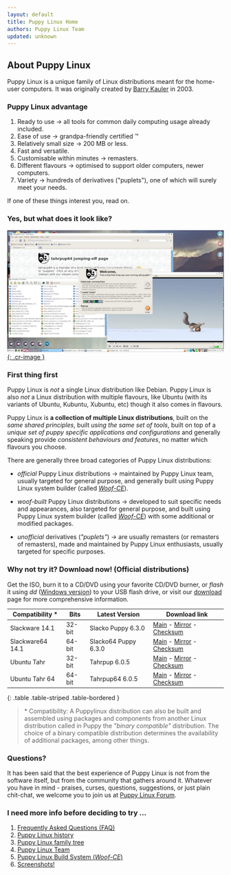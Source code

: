 ```yaml
---
layout: default
title: Puppy Linux Home
authors: Puppy Linux Team
updated: unknown
---
```

## About Puppy Linux

Puppy Linux is a unique family of Linux distributions meant for the home-user computers. It was originally created by 
[Barry Kauler](http://barryk.org/news) in 2003.

### Puppy Linux advantage

 1. Ready to use → all tools for common daily computing usage already included.
 2. Ease of use → grandpa-friendly certified ™
 3. Relatively small size → 200 MB or less.
 4. Fast and versatile.
 5. Customisable within minutes → remasters.
 6. Different flavours → optimised to support older computers, newer computers.
 7. Variety → hundreds of derivatives ("puplets"), one of which will surely meet your needs.

If one of these things interest you, read on.


### Yes, but what does it look like?

[![Screenshot of Tahrpup64 6.0.5](screenshots/tahr64.jpg){: .cr-image }](screenshots.html "Screenshot Page")


### First thing first

Puppy Linux is _not_ a single Linux distribution like Debian.
Puppy Linux is also _not_ a Linux distribution with multiple flavours,
like Ubuntu (with its variants of Ubuntu, Kubuntu, Xubuntu, etc)
though it also comes in flavours.

Puppy Linux is **a collection of multiple Linux distributions**, built on
the _same shared principles_, built _using the same set of tools_, built on top 
of a _unique set of puppy specific applications and configurations_ and
generally speaking provide _consistent behaviours and features_, no 
matter which flavours you choose.

There are generally three broad categories of Puppy Linux distributions:

 * _official_ Puppy Linux distributions → maintained by Puppy Linux team,
   usually targeted for general purpose, and generally built using
   Puppy Linux system builder (called [_Woof-CE_][woof-ce]).

 * _woof-built_ Puppy Linux distributions → developed to suit specific needs 
   and appearances, also targeted for general purpose, and built using
   Puppy Linux system builder (called [_Woof-CE_][woof-ce]) with some additional
   or modified packages.

 * _unofficial_ derivatives (_"puplets"_) → are usually remasters 
   (or remasters of remasters), made and maintained by Puppy Linux enthusiasts,
   usually targeted for specific purposes.


<p id="download"/><!--do not edit this line-->

### Why not try it? Download now! (Official distributions)

Get the ISO, burn it to a CD/DVD using your favorite CD/DVD burner, 
or _flash_ it using _dd_ ([Windows version](http://www.chrysocome.net/dd))
to your USB flash drive, or visit our [download](download.html) page
for more comprehensive information.

|Compatibility \*  | Bits    | Latest Version        | Download link                                      |
|------------------|---------|-----------------------|----------------------------------------------------|
|Slackware 14.1    | 32-bit  | Slacko Puppy   6.3.0  | [Main][sl32] - [Mirror][sl32m] - [Checksum][sl32c] |
|Slackware64 14.1  | 64-bit  | Slacko64 Puppy 6.3.0  | [Main][sl64] - [Mirror][sl64m] - [Checksum][sl64c] |
|Ubuntu Tahr       | 32-bit  | Tahrpup 6.0.5         | [Main][ta32] - [Mirror][ta32m] - [Checksum][ta32c] |
|Ubuntu Tahr 64    | 64-bit  | Tahrpup64 6.0.5       | [Main][ta64] - [Mirror][ta64m] - [Checksum][ta64c] |
{: .table .table-striped .table-bordered }

[sl32]: http://distro.ibiblio.org/puppylinux/puppy-slacko-6.3.0/32/slacko-6.3.0.iso
[sl32m]: http://ftp.nluug.nl/ibiblio/distributions/puppylinux/puppy-slacko-6.3.0/32/slacko-6.3.0.iso
[sl32c]: http://distro.ibiblio.org/puppylinux/puppy-slacko-6.3.0/32/slacko-6.3.0.iso.md5.txt
[sl64]: http://distro.ibiblio.org/puppylinux/puppy-slacko-6.3.0/64/slacko64-6.3.0.iso
[sl64m]: http://ftp.nluug.nl/ibiblio/distributions/puppylinux/puppy-slacko-6.3.0/64/slacko64-6.3.0.iso
[sl64c]: http://distro.ibiblio.org/puppylinux/puppy-slacko-6.3.0/64/slacko64-6.3.0.iso.md5.txt
[ta32]: http://distro.ibiblio.org/puppylinux/puppy-tahr/iso/tahrpup%20-6.0-CE/tahr-6.0.5_PAE.iso
[ta32m]: http://ftp.nluug.nl/ibiblio/distributions/puppylinux/puppy-tahr/iso/tahrpup%20-6.0-CE/tahr-6.0.5_PAE.iso
[ta32c]: http://distro.ibiblio.org/puppylinux/puppy-tahr/iso/tahrpup%20-6.0-CE/tahr-6.0.5_PAE.iso.md5.txt
[ta64]: http://distro.ibiblio.org/puppylinux/puppy-tahr/iso/tahrpup64-6.0.5/tahr64-6.0.5.iso
[ta64m]: http://ftp.nluug.nl/ibiblio/distributions/puppylinux/puppy-tahr/iso/tahrpup64-6.0.5/tahr64-6.0.5.iso
[ta64c]: http://distro.ibiblio.org/puppylinux/puppy-tahr/iso/tahrpup64-6.0.5/tahr64-6.0.5.iso.md5.txt

> \* Compatibility: A Puppylinux distribution can also be built and assembled using packages
> and components from another Linux distribution called in Puppy the _"binary compatible"_
> distribution. The choice of a binary compatible distribution determines the availability of 
> additional packages, among other things.


### Questions?

It has been said that the best experience of Puppy Linux is not from 
the software itself, but from the community that gathers around it.
Whatever you have in mind - praises, curses, questions, suggestions,
or just plain chit-chat, we welcome you to join us at 
[Puppy Linux Forum](http://murga-linux.com/puppy).

### I need more info before deciding to try ...

 1. [Frequently Asked Questions (FAQ)][faq]
 1. [Puppy Linux history][history]
 2. [Puppy Linux family tree][family-tree]
 3. [Puppy Linux Team][team]
 4. [Puppy Linux Build System (_Woof-CE_)][woof-ce]
 5. [Screenshots!][screen]

[faq]: faq.html
[woof-ce]: woof-ce.html
[history]: history.html
[team]: team.html
[family-tree]: family-tree.html
[screen]: screenshots.html
